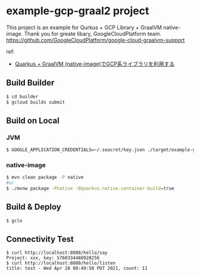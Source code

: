 # example-gcp-graal2 project

This project is an example for Qurkus + GCP Library + GraalVM native-image.
Thank you for greate libary, GoogleCloudPlatform team.
https://github.com/GoogleCloudPlatform/google-cloud-graalvm-support

ref:
- [Quarkus + GraalVM (native-image)でGCP系ライブラリを利用する](https://zenn.dev/koduki/articles/7d02c433121fb3)

## Build Builder

```bash
$ cd builder
$ gcloud builds submit 
```

## Build on Local


### JVM

```bash
$ GOOGLE_APPLICATION_CREDENTIALS=~/.seacret/key.json ./target/example-gcp-graal2-1.0.0-SNAPSHOT-runner
```

### native-image

```bash
$ mvn clean package -P native
#or
$ ./mvnw package -Pnative -Dquarkus.native.container-build=true
```

## Build & Deploy

```bash
$ gclo
```

## Connectivity Test

```
$ curl http://localhost:8080/hello/say
Project: xxx, key: 5760334488928256                                             
$ curl http://localhost:8080/hello/listen
title: test - Wed Apr 28 00:49:50 PDT 2021, count: 11
```